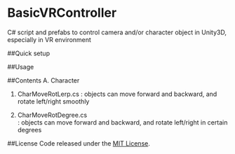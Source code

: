 # BasicVRController
C# script and prefabs to control  camera  and/or  character object in Unity3D, especially in VR environment   

##Quick setup

##Usage

##Contents
A. Character
  1. CharMoveRotLerp.cs
    : objects can move forward and backward, and rotate left/right smoothly
    
  2. CharMoveRotDegree.cs  
    : objects can move forward and backward, and rotate left/right in certain degrees

##License
Code released under the [MIT License]().



